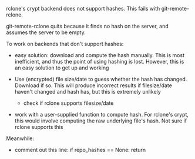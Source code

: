 rclone's crypt backend does not support hashes. This fails with git-remote-rclone.

git-remote-rclone quits because it finds no hash on the server, and assumes the server
to be empty.

To work on backends that don't support hashes:

- easy solution: download and compute the hash manually. This is most inefficient, and
  thus the point of using hashing is lost. However, this is an easy solution to get
  up and working

- Use (encrypted) file size/date to guess whether the hash has changed. Download if so.
  This will produce incorrect results if filesize/date haven't changed and hash has, but
  this is extremely unlikely
  - check if rclone supports filesize/date

- work with a user-supplied function to compute hash. For rclone's crypt, this would
  involve computing the raw underlying file's hash. Not sure if rclone supports this

Meanwhile:
- comment out this line: if repo_hashes == None: return
